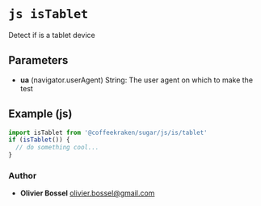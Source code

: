 


<!-- @namespace    sugar.js.is -->

# ```js isTablet ```


Detect if is a tablet device

## Parameters

- **ua** (navigator.userAgent) String: The user agent on which to make the test



## Example (js)

```js
import isTablet from '@coffeekraken/sugar/js/is/tablet'
if (isTablet()) {
  // do something cool...
}
```


### Author
- **Olivier Bossel** <a href="mailto:olivier.bossel@gmail.com">olivier.bossel@gmail.com</a> 



